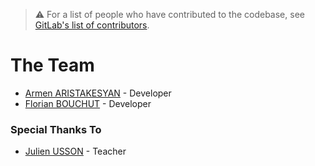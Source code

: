 >⚠️ For a list of people who have contributed to the codebase, see [GitLab's list of contributors](https://gitlab.com/ArmenAri/les-batisseurs-backend-starter/-/graphs/master).

# The Team

* [Armen ARISTAKESYAN](//gitlab.com/ArmenAri) - Developer
* [Florian BOUCHUT](//gitlab.com/Bouchut) - Developer

### Special Thanks To

* [Julien USSON](https://cours.usson.me) - Teacher